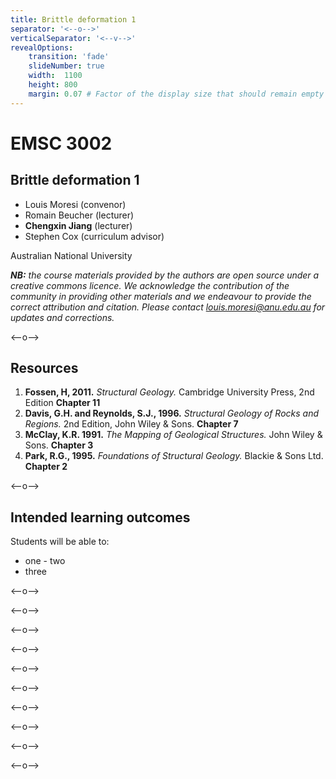 ```yaml
---
title: Brittle deformation 1
separator: '<--o-->'
verticalSeparator: '<--v-->'
revealOptions:
    transition: 'fade'
    slideNumber: true
    width:  1100
    height: 800
    margin: 0.07 # Factor of the display size that should remain empty around the content (7% typically)
---
```


# EMSC 3002

## Brittle deformation 1

  - Louis Moresi (convenor)
  - Romain Beucher (lecturer)
  - **Chengxin Jiang** (lecturer)
  - Stephen Cox (curriculum advisor)

Australian National University

_**NB:** the course materials provided by the authors are open source under a creative commons licence. 
We acknowledge the contribution of the community in providing other materials and we endeavour to 
provide the correct attribution and citation. Please contact louis.moresi@anu.edu.au for updates and 
corrections._

<--o-->

## Resources

1. **Fossen, H, 2011.** *Structural Geology.* Cambridge University Press, 2nd Edition **Chapter 11**
1. **Davis, G.H. and Reynolds, S.J., 1996.** *Structural Geology of Rocks and Regions.* 2nd Edition, John Wiley & Sons. **Chapter 7**
1. **McClay, K.R. 1991.** *The Mapping of Geological Structures.* John Wiley & Sons.  **Chapter 3**
1. **Park, R.G., 1995.** *Foundations of Structural Geology.* Blackie & Sons Ltd. **Chapter 2**

<--o-->

## Intended learning outcomes

Students will be able to:

- one
- two
- three

<--o-->

<!-- .slide: data-background="Figures-Brittle_deformation1/slide1.jpg" -->

<--o-->

<!-- .slide: data-background="Figures-Brittle_deformation1/slide2.jpg" -->

<--o-->

<!-- .slide: data-background="Figures-Brittle_deformation1/slide3.jpg" -->

<--o-->

<!-- .slide: data-background="Figures-Brittle_deformation1/slide4.jpg" -->

<--o-->

<!-- .slide: data-background="Figures-Brittle_deformation1/slide5.jpg" -->

<--o-->

<!-- .slide: data-background="Figures-Brittle_deformation1/slide6.jpg" -->

<--o-->

<!-- .slide: data-background="Figures-Brittle_deformation1/slide7.jpg" -->

<--o-->

<!-- .slide: data-background="Figures-Brittle_deformation1/slide8.jpg" -->

<--o-->

<!-- .slide: data-background="Figures-Brittle_deformation1/slide9.jpg" -->

<--o-->